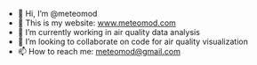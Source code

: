 - 👋 Hi, I’m @meteomod
- 👀 This is my website: www.meteomod.com
- 🌱 I’m currently working in air quality data analysis
- 💞️ I’m looking to collaborate on code for air quality visualization
- 📫 How to reach me: meteomod@gmail.com

<!---
meteomod/meteomod is a ✨ special ✨ repository because its `README.md` (this file) appears on your GitHub profile.
You can click the Preview link to take a look at your changes.
--->
